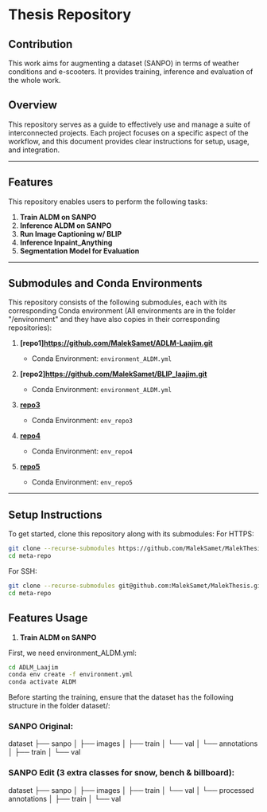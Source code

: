 # Thesis Repository 

## Contribution
This work aims for augmenting a dataset (SANPO) in terms of weather conditions and e-scooters. It provides training, inference and evaluation of the whole work.

## Overview
This repository serves as a guide to effectively use and manage a suite of interconnected projects. Each project focuses on a specific aspect of the workflow, and this document provides clear instructions for setup, usage, and integration.

---

## Features
This repository enables users to perform the following tasks:
1. **Train ALDM on SANPO**
2. **Inference ALDM on SANPO**
3. **Run Image Captioning w/ BLIP**
4. **Inference Inpaint_Anything**
5. **Segmentation Model for Evaluation**

---

## Submodules and Conda Environments
This repository consists of the following submodules, each with its corresponding Conda environment (All environments are in the folder "/environment" and they have also copies in their corresponding repositories):

1. **[repo1]https://github.com/MalekSamet/ADLM-Laajim.git** 
   - Conda Environment: `environment_ALDM.yml`

2. **[repo2]https://github.com/MalekSamet/BLIP_laajim.git** 
   - Conda Environment: `environment_ALDM.yml`

3. **[repo3](https://github.com/your-username/repo3)** 
   - Conda Environment: `env_repo3`

4. **[repo4](https://github.com/your-username/repo4)** 
   - Conda Environment: `env_repo4`

5. **[repo5](https://github.com/your-username/repo5)** 
   - Conda Environment: `env_repo5`

---

## Setup Instructions
To get started, clone this repository along with its submodules:
For HTTPS:

```bash
git clone --recurse-submodules https://github.com/MalekSamet/MalekThesis.git
cd meta-repo
```
For SSH:

```bash
git clone --recurse-submodules git@github.com:MalekSamet/MalekThesis.git
cd meta-repo
```

## Features Usage
1. **Train ALDM on SANPO**

First, we need environment_ALDM.yml:
```bash
cd ADLM_Laajim
conda env create -f environment.yml
conda activate ALDM
```
Before starting the training, ensure that the dataset has the following structure in the folder dataset/:
### SANPO Original:
dataset 
├── sanpo 
│   ├── images 
│       ├── train 
│       └── val 
│   └── annotations 
│       ├── train 
│       └── val 
### SANPO Edit (3 extra classes for snow, bench & billboard):
dataset 
├── sanpo 
│   ├── images 
│       ├── train 
│       └── val 
│   └── processed annotations 
│       ├── train 
│       └── val 

